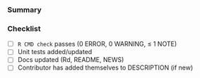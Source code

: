 ### Summary

<!-- What does this PR change and why? -->

### Checklist

- [ ] `R CMD check` passes (0 ERROR, 0 WARNING, ≤ 1 NOTE)
- [ ] Unit tests added/updated
- [ ] Docs updated (Rd, README, NEWS)
- [ ] Contributor has added themselves to DESCRIPTION (if new)
